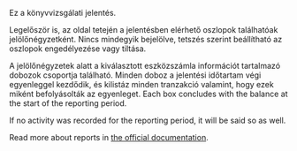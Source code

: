 Ez a könyvvizsgálati jelentés.

Legelőször is, az oldal tetején a jelentésben elérhető oszlopok találhatóak jelölőnégyzetként. Nincs mindegyik bejelölve, tetszés szerint beállítható az oszlopok engedélyezése vagy tiltása.

A jelölőnégyzetek alatt a kiválasztott eszközszámla információt tartalmazó dobozok csoportja található. Minden doboz a jelentési időtartam végi egyenleggel kezdődik, és kilistáz minden tranzakció valamint, hogy ezek miként befolyásolták az egyenleget. Each box concludes with the balance at the start of the reporting period.

If no activity was recorded for the reporting period, it will be said so as well.

Read more about reports in [the official documentation](https://docs.firefly-iii.org/advanced-concepts/reports).